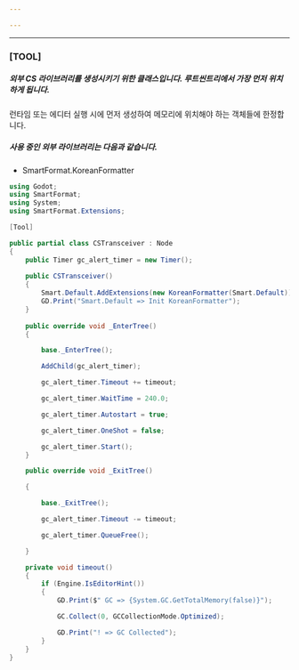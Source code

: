 ```yaml
---

---
```

---
### [TOOL]
##### 외부 CS 라이브러리를 생성시키기 위한 클래스입니다. 루트씬트리에서 가장 먼저 위치하게 됩니다.

런타임 또는 에디터 실행 시에 먼저 생성하여 메모리에 위치해야 하는 객체들에 한정합니다.
##### 사용 중인 외부 라이브러리는 다음과 같습니다.
- SmartFormat.KoreanFormatter


``` CS
using Godot;
using SmartFormat;
using System;
using SmartFormat.Extensions;

[Tool]

public partial class CSTransceiver : Node
{
    public Timer gc_alert_timer = new Timer();
    
    public CSTransceiver()
    {
        Smart.Default.AddExtensions(new KoreanFormatter(Smart.Default));
        GD.Print("Smart.Default => Init KoreanFormatter");
    }
    
    public override void _EnterTree()
    {

        base._EnterTree();

        AddChild(gc_alert_timer);

        gc_alert_timer.Timeout += timeout;

        gc_alert_timer.WaitTime = 240.0;

        gc_alert_timer.Autostart = true;

        gc_alert_timer.OneShot = false;

        gc_alert_timer.Start();
    }

    public override void _ExitTree()

    {

        base._ExitTree();

        gc_alert_timer.Timeout -= timeout;

        gc_alert_timer.QueueFree();

    }

    private void timeout()
    {
        if (Engine.IsEditorHint())
        {
            GD.Print($" GC => {System.GC.GetTotalMemory(false)}");

            GC.Collect(0, GCCollectionMode.Optimized);

            GD.Print("! => GC Collected");
        }
    }
}

```